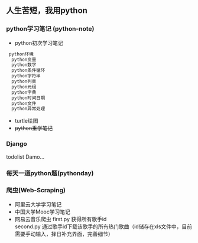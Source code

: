 ## 人生苦短，我用python

### python学习笔记  (python-note)
* python初次学习笔记
```txt
 python环境  
  python变量  
  python数字  
  python条件循环  
  python字符串  
  python列表  
  python元组  
  python字典  
  python时间日期  
  python文件  
  python异常处理
```
* turtle绘图
* ~~python重学笔记~~
### Django
todolist Damo...  
### 每天一道python题(pythonday)
  
### 爬虫(Web-Scraping)
* 阿里云大学学习笔记
* 中国大学Mooc学习笔记
* 网易云音乐爬虫
  first.py  获得所有歌手id  
  second.py   通过歌手id下载该歌手的所有热门歌曲（id储存在xls文件中，目前需要手动输入，择日补充界面，完善细节）
 
